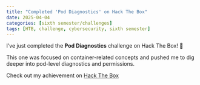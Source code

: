 ```yaml
---
title: "Completed 'Pod Diagnostics' on Hack The Box"
date: 2025-04-04
categories: [sixth semester/challenges]
tags: [HTB, challenge, cybersecurity, sixth semester]
---
```


I’ve just completed the **Pod Diagnostics** challenge on Hack The Box! 🚀

This one was focused on container-related concepts and pushed me to dig deeper into pod-level diagnostics and permissions.

Check out my achievement on [Hack The Box](https://www.hackthebox.com/achievement/challenge/1242702/489)
